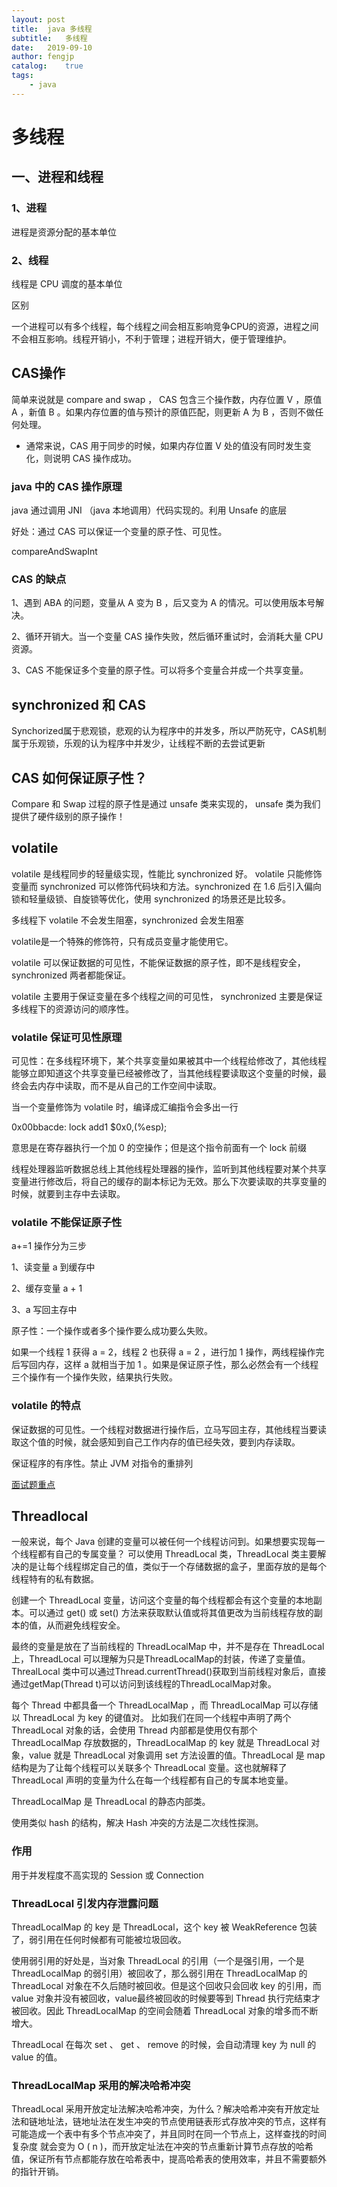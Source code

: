 ```yaml
---
layout: post
title:  java 多线程
subtitle:   多线程
date:   2019-09-10
author: fengjp
catalog:    true
tags:
    - java
---
```


#   多线程

##  一、进程和线程

### 1、进程

进程是资源分配的基本单位

### 2、线程

线程是 CPU 调度的基本单位

区别

一个进程可以有多个线程，每个线程之间会相互影响竞争CPU的资源，进程之间不会相互影响。线程开销小，不利于管理；进程开销大，便于管理维护。

##  CAS操作

简单来说就是 compare and swap ， CAS 包含三个操作数，内存位置 V ，原值 A ，新值 B 。如果内存位置的值与预计的原值匹配，则更新 A 为 B ，否则不做任何处理。

- 通常来说，CAS 用于同步的时候，如果内存位置 V 处的值没有同时发生变化，则说明 CAS 操作成功。

### java 中的 CAS 操作原理

java 通过调用 JNI （java 本地调用）代码实现的。利用 Unsafe 的底层

好处：通过 CAS 可以保证一个变量的原子性、可见性。

compareAndSwapInt

### CAS 的缺点

1、遇到 ABA 的问题，变量从 A 变为 B ，后又变为 A 的情况。可以使用版本号解决。

2、循环开销大。当一个变量 CAS 操作失败，然后循环重试时，会消耗大量 CPU 资源。

3、CAS 不能保证多个变量的原子性。可以将多个变量合并成一个共享变量。

##  synchronized 和 CAS

Synchorized属于悲观锁，悲观的认为程序中的并发多，所以严防死守，CAS机制属于乐观锁，乐观的认为程序中并发少，让线程不断的去尝试更新

##  CAS 如何保证原子性？

Compare 和 Swap 过程的原子性是通过 unsafe 类来实现的， unsafe 类为我们提供了硬件级别的原子操作！

## volatile

volatile 是线程同步的轻量级实现，性能比 synchronized 好。 volatile 只能修饰变量而 synchronized 可以修饰代码块和方法。synchronized 在 1.6 后引入偏向锁和轻量级锁、自旋锁等优化，使用 synchronized 的场景还是比较多。

多线程下 volatile 不会发生阻塞，synchronized 会发生阻塞

volatile是一个特殊的修饰符，只有成员变量才能使用它。

volatile 可以保证数据的可见性，不能保证数据的原子性，即不是线程安全，synchronized 两者都能保证。

volatile 主要用于保证变量在多个线程之间的可见性， synchronized 主要是保证多线程下的资源访问的顺序性。

### volatile 保证可见性原理

可见性：在多线程环境下，某个共享变量如果被其中一个线程给修改了，其他线程能够立即知道这个共享变量已经被修改了，当其他线程要读取这个变量的时候，最终会去内存中读取，而不是从自己的工作空间中读取。

当一个变量修饰为 volatile 时，编译成汇编指令会多出一行

0x00bbacde: lock add1 $0x0,(%esp);

意思是在寄存器执行一个加 0 的空操作；但是这个指令前面有一个 lock 前缀

线程处理器监听数据总线上其他线程处理器的操作，监听到其他线程要对某个共享变量进行修改后，将自己的缓存的副本标记为无效。那么下次要读取的共享变量的时候，就要到主存中去读取。

### volatile 不能保证原子性

a+=1 操作分为三步

1、读变量 a 到缓存中

2、缓存变量 a + 1

3、a 写回主存中

原子性：一个操作或者多个操作要么成功要么失败。

如果一个线程 1 获得 a = 2，线程 2 也获得 a = 2 ，进行加 1 操作，两线程操作完后写回内存，这样 a 就相当于加 1 。如果是保证原子性，那么必然会有一个线程三个操作有一个操作失败，结果执行失败。

### volatile 的特点

保证数据的可见性。一个线程对数据进行操作后，立马写回主存，其他线程当要读取这个值的时候，就会感知到自己工作内存的值已经失效，要到内存读取。

保证程序的有序性。禁止 JVM 对指令的重排列

[面试题重点](https://www.cnblogs.com/Jansens520/p/8624708.html)

##  Threadlocal

一般来说，每个 Java 创建的变量可以被任何一个线程访问到。如果想要实现每一个线程都有自己的专属变量？ 可以使用 ThreadLocal 类，ThreadLocal 类主要解决的是让每个线程绑定自己的值，类似于一个存储数据的盒子，里面存放的是每个线程特有的私有数据。

创建一个 ThreadLocal 变量，访问这个变量的每个线程都会有这个变量的本地副本。可以通过 get() 或 set() 方法来获取默认值或将其值更改为当前线程存放的副本的值，从而避免线程安全。

最终的变量是放在了当前线程的 ThreadLocalMap 中，并不是存在 ThreadLocal 上，ThreadLocal 可以理解为只是ThreadLocalMap的封装，传递了变量值。 ThrealLocal 类中可以通过Thread.currentThread()获取到当前线程对象后，直接通过getMap(Thread t)可以访问到该线程的ThreadLocalMap对象。

每个 Thread 中都具备一个 ThreadLocalMap ，而 ThreadLocalMap 可以存储以 ThreadLocal 为 key 的键值对。 比如我们在同一个线程中声明了两个 ThreadLocal 对象的话，会使用 Thread 内部都是使用仅有那个 ThreadLocalMap 存放数据的，ThreadLocalMap 的 key 就是 ThreadLocal 对象，value 就是 ThreadLocal 对象调用 set 方法设置的值。ThreadLocal 是 map 结构是为了让每个线程可以关联多个 ThreadLocal 变量。这也就解释了 ThreadLocal 声明的变量为什么在每一个线程都有自己的专属本地变量。

ThreadLocalMap 是 ThreadLocal 的静态内部类。

使用类似 hash 的结构，解决 Hash 冲突的方法是二次线性探测。

### 作用

用于并发程度不高实现的 Session 或 Connection

### ThreadLocal 引发内存泄露问题

ThreadLocalMap 的 key 是 ThreadLocal，这个 key 被 WeakReference 包装了，弱引用在任何时候都有可能被垃圾回收。

使用弱引用的好处是，当对象 ThreadLocal 的引用（一个是强引用，一个是 ThreadLocalMap 的弱引用）被回收了，那么弱引用在 ThreadLocalMap 的 ThreadLocal 对象在不久后随时被回收。但是这个回收只会回收 key 的引用，而 value 对象并没有被回收，value最终被回收的时候要等到 Thread 执行完结束才被回收。因此 ThreadLocalMap 的空间会随着 ThreadLocal 对象的增多而不断增大。

ThreadLocal 在每次 set 、 get 、 remove 的时候，会自动清理 key 为 null 的 value 的值。

### ThreadLocalMap 采用的解决哈希冲突

ThreadLocal 采用开放定址法解决哈希冲突，为什么？解决哈希冲突有开放定址法和链地址法，链地址法在发生冲突的节点使用链表形式存放冲突的节点，这样有可能造成一个表中有多个节点冲突了，并且同时在同一个节点上，这样查找的时间复杂度 就会变为 O ( n )，而开放定址法在冲突的节点重新计算节点存放的哈希值，保证所有节点都能存放在哈希表中，提高哈希表的使用效率，并且不需要额外的指针开销。
